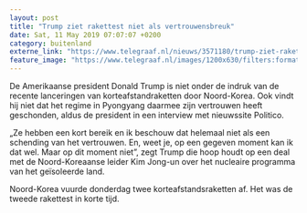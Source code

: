 ```yaml
---
layout: post
title: "Trump ziet rakettest niet als vertrouwensbreuk"
date: Sat, 11 May 2019 07:07:07 +0200
category: buitenland
externe_link: "https://www.telegraaf.nl/nieuws/3571180/trump-ziet-rakettest-niet-als-vertrouwensbreuk"
feature_image: "https://www.telegraaf.nl/images/1200x630/filters:format(jpeg):quality(80)/cdn-kiosk-api.telegraaf.nl/e95a4554-73aa-11e9-aa5b-02d2fb1aa1d7.jpg"
---
```


<p class="intro">De Amerikaanse president Donald Trump is niet onder de indruk van de recente lanceringen van korteafstandraketten door Noord-Korea. Ook vindt hij niet dat het regime in Pyongyang daarmee zijn vertrouwen heeft geschonden, aldus de president in een interview met nieuwssite Politico.</p> <p>„Ze hebben een kort bereik en ik beschouw dat helemaal niet als een schending van het vertrouwen. En, weet je, op een gegeven moment kan ik dat wel. Maar op dit moment niet”, zegt Trump die hoop houdt op een deal met de Noord-Koreaanse leider Kim Jong-un over het nucleaire programma van het geïsoleerde land.</p><p>Noord-Korea vuurde donderdag twee korteafstandsraketten af. Het was de tweede rakettest in korte tijd.</p>
